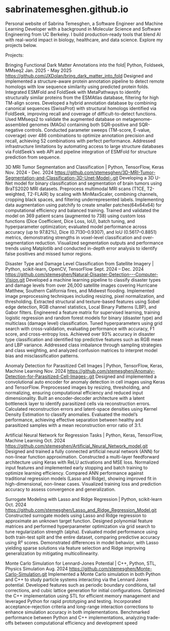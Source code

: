# sabrinatemesghen.github.io
Personal website of Sabrina Temesghen, a Software Engineer and Machine Learning Developer with a background in Molecular Science and Software Engineering from UC Berkeley. I build production-ready tools that blend AI with real-world impact in biology, healthcare, and data science. Explore my projects below.



Projects:

Bringing Functional Dark Matter Annotations into the fold| Python, Foldseek, MMseq2		   Jan. 2025 - May 2025
https://github.com/JXDolan/bring_dark_matter_into_fold
Designed and implemented a structure-aware protein annotation pipeline to detect remote homologs with low sequence similarity using predicted protein folds.
Integrated ESMFold and FoldSeek with MetaPathways to identify structurally similar proteins from the ESMAtlas database, filtering for high TM-align scores.
Developed a hybrid annotation database by combining canonical sequences (SwissProt) with structural homologs identified via FoldSeek, improving recall and coverage of difficult-to-detect functions.
Used MMseqs2 to validate the augmented database on metagenome-assembled genomes (MAGs) containing both SQR-positive and SQR-negative controls.
Conducted parameter sweeps (TM-score, E-value, coverage) over 486 combinations to optimize annotation precision and recall, achieving 52 combinations with perfect performance.
Addressed infrastructure limitations by automating access to large structure databases via FoldSeek’s web API and pipeline integration of ESMFold for structure prediction from sequence.


3D MRI Tumor Segmentation and Classification | Python, TensorFlow, Keras		  Nov. 2024  - Dec. 2024
https://github.com/stemesghen/3D-MRI-Tumor-Segmentation-and-Classification-3D-Unet-Model-.git
Developing a 3D U-Net model for binary classification and segmentation of brain tumors using BraTS2020 MRI datasets.
Preprocess multimodal MRI scans (T1CE, T2-weighted, T2-FLAIR) by scaling with MinMaxScaler, combining channels,
cropping black spaces, and filtering underrepresented labels.
Implementing data augmentation using patchify to create smaller patches(64x64x64) for computational efficiency and
balanced training.
Trained and validated the model on 369 patient scans (augmented to 738) using custom loss functions (Dice Coefficient, Dice Loss, IoU), batch tuning, and hyperparameter optimization; evaluated model performance across accuracy (up to 97.82%), Dice (0.7130–0.9307), and IoU (0.5617–0.8851) metrics, demonstrating strengths in voxel-level classification and over-segmentation reduction. Visualized segmentation outputs and performance trends using Matplotlib and conducted in-depth error analysis to identify false positives and missed tumor regions.


Disaster Type and Damage Level Classification from Satellite Imagery | Python, scikit-learn, OpenCV, TensorFlow                      Sept. 2024 – Dec. 2024
https://github.com/stemesghen/Natural-Disaster-Detection---Computer-Vision.git
Developed a machine learning pipeline to classify disaster types and damage levels from over 26,000 satellite images covering Hurricane Matthew, Southern California fires, and Midwest flooding. Implemented image preprocessing techniques including resizing, pixel normalization, and thresholding. Extracted structural and texture-based features using Sobel edge detection, RGB channel statistics, Local Binary Patterns (LBP), and Gabor filters. Engineered a feature matrix for supervised learning, training logistic regression and random forest models for binary (disaster type) and multiclass (damage level) classification. Tuned hyperparameters using grid search with cross-validation, evaluating performance with accuracy, F1 score, and cross-entropy loss. Achieved over 93% accuracy in disaster type classification and identified top predictive features such as RGB mean and LBP variance. Addressed class imbalance through sampling strategies and class weighting, and analyzed confusion matrices to interpret model bias and misclassification patterns.


Anomaly Detection for Parasitized Cell Images | Python, TensorFlow, Keras, Machine Learning                                            Nov. 2024 
https://github.com/stemesghen/Anomaly-Detection-for-Parasitized-Cell-Images-.git
Designed and implemented a convolutional auto encoder for anomaly detection in cell images using Keras and TensorFlow.
Preprocessed images by resizing, thresholding, and normalizing, ensuring computational efficiency and reduced input dimensionality.
Built an encoder-decoder architecture with a latent bottleneck layer to identify parasitized cells via reconstruction errors.
Calculated reconstruction errors and latent-space densities using Kernel Density Estimation to classify anomalies.
Evaluated the model’s performance, achieving effective separation between healthy and parasitized samples with a mean reconstruction error ratio of 3:1.


Artificial Neural Network for Regression Tasks | Python, Keras, TensorFlow, Machine Learning                                           Oct. 2024
https://github.com/stemesghen/Artificial_Neural_Network_model.git
Designed and trained a fully connected artificial neural network (ANN) for non-linear function approximation. Constructed a multi-layer feedforward architecture using Keras with ReLU activations and MSE loss. Normalized input features and implemented early stopping and batch training to optimize learning efficiency. Compared ANN performance against traditional regression models (Lasso and Ridge), showing improved fit in high-dimensional, non-linear cases. Visualized training loss and prediction accuracy to assess convergence and generalization.


Surrogate Modeling with Lasso and Ridge Regression | Python, scikit-learn                                                               Oct. 2024
https://github.com/stemesghen/Lasso_and_Ridge_Regression_Model.git
Constructed surrogate models using Lasso and Ridge regression to approximate an unknown target function. Designed polynomial feature matrices and performed hyperparameter optimization via grid search to tune regularization strength (alpha). Evaluated model performance using both train-test split and the entire dataset, comparing predictive accuracy using R² scores. Demonstrated differences in model behavior, with Lasso yielding sparse solutions via feature selection and Ridge improving generalization by mitigating multicollinearity.


Monte Carlo Simulation for Lennard-Jones Potential | C++, Python, STL, Physics Simulation	                                              Aug. 2024
https://github.com/stemesghen/Monte-Carlo-Simulation.git
Implemented a Monte Carlo simulation in both Python and C++ to study particle systems interacting via the Lennard Jones potential.
Developed features such as periodic boundary conditions, tail corrections, and cubic lattice generation for initial configurations.
Optimized the C++ implementation using STL for efficient memory management and leveraged Python for rapid prototyping and testing. 
Incorporated acceptance-rejection criteria and long-range interaction corrections to enhance simulation accuracy in both implementations. 
Benchmarked performance between Python and C++ implementations, analyzing trade-offs between computational efficiency and development speed

